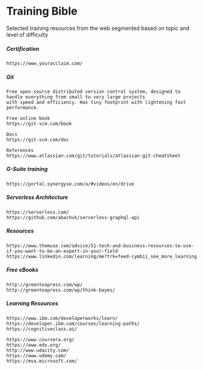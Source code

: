 # Training Bible

Selected training resources from the web segmented based on topic and level of difficulty

##### Certification

```
https://www.youracclaim.com/
```

##### Git

```
Free open-source distributed version control system, designed to handle everything from small to very large projects
with speed and efficiency. Has tiny footprint with lightening fast performance.

Free online book
https://git-scm.com/book

Docs
https://git-scm.com/doc

References
https://www.atlassian.com/git/tutorials/atlassian-git-cheatsheet
```

##### G-Suite training

```
https://portal.synergyse.com/a/#videos/en/drive
```

##### Serverless Architecture

```
https://serverless.com/
https://github.com/abachuk/serverless-graphql-api
```

##### Resources

```
https://www.themuse.com/advice/51-tech-and-business-resources-to-use-if-you-want-to-be-an-expert-in-your-field
https://www.linkedin.com/learning/me?trk=feed-cymbii_see_more_learning
```

##### Free eBooks

```
http://greenteapress.com/wp/
http://greenteapress.com/wp/think-bayes/
```

##### Learning Resources

```
https://www.ibm.com/developerworks/learn/
https://developer.ibm.com/courses/learning-paths/
https://cognitiveclass.ai/

https://www.coursera.org/
https://www.edx.org/
http://www.udacity.com/
https://www.udemy.com/
https://mva.microsoft.com/
```



